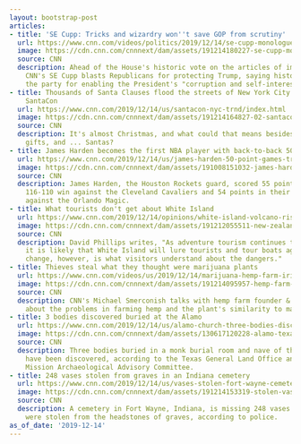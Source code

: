 ```yaml
---
layout: bootstrap-post
articles:
- title: 'SE Cupp: Tricks and wizardry won''t save GOP from scrutiny'
  url: https://www.cnn.com/videos/politics/2019/12/14/se-cupp-monologue-impeachment-mcconnell-republicans-unfiltered-sot-vpx.cnn
  image: https://cdn.cnn.com/cnnnext/dam/assets/191214180227-se-cupp-monologue-december-14-super-tease.jpg
  source: CNN
  description: Ahead of the House's historic vote on the articles of impeachment,
    CNN's SE Cupp blasts Republicans for protecting Trump, saying history will remember
    the party for enabling the President's "corruption and self-interest."
- title: Thousands of Santa Clauses flood the streets of New York City. Welcome to
    SantaCon
  url: https://www.cnn.com/2019/12/14/us/santacon-nyc-trnd/index.html
  image: https://cdn.cnn.com/cnnnext/dam/assets/191214164827-02-santacon-2019-super-tease.jpg
  source: CNN
  description: It's almost Christmas, and what could that means besides a lot of food,
    gifts, and ... Santas?
- title: James Harden becomes the first NBA player with back-to-back 50-point games
  url: https://www.cnn.com/2019/12/14/us/james-harden-50-point-games-trnd/index.html
  image: https://cdn.cnn.com/cnnnext/dam/assets/191008151032-james-harden-super-tease.jpg
  source: CNN
  description: James Harden, the Houston Rockets guard, scored 55 points in the team's
    116-110 win against the Cleveland Cavaliers and 54 points in their 130-107 win
    against the Orlando Magic.
- title: What tourists don't get about White Island
  url: https://www.cnn.com/2019/12/14/opinions/white-island-volcano-risks-phillips/index.html
  image: https://cdn.cnn.com/cnnnext/dam/assets/191212055511-new-zealand-white-island-volcano-helicopter-pilot-ripley-pkg-vpx-00004402-super-tease.jpg
  source: CNN
  description: David Phillips writes, "As adventure tourism continues to grow in popularity,
    it is likely that White Island will lure tourists and tour boats again. What may
    change, however, is what visitors understand about the dangers."
- title: Thieves steal what they thought were marijuana plants
  url: https://www.cnn.com/videos/us/2019/12/14/marijuana-hemp-farm-iris-rogers-smerconish-vpx.cnn
  image: https://cdn.cnn.com/cnnnext/dam/assets/191214095957-hemp-farm-sign-super-tease.jpg
  source: CNN
  description: CNN's Michael Smerconish talks with hemp farm founder & CEO Iris Rogers
    about the problems in farming hemp and the plant's similarity to marijuana.
- title: 3 bodies discovered buried at the Alamo
  url: https://www.cnn.com/2019/12/14/us/alamo-church-three-bodies-discovered/index.html
  image: https://cdn.cnn.com/cnnnext/dam/assets/130617120228-alamo-texas-story-top.jpg
  source: CNN
  description: Three bodies buried in a monk burial room and nave of the Alamo Church
    have been discovered, according to the Texas General Land Office and the Alamo
    Mission Archaeological Advisory Committee.
- title: 248 vases stolen from graves in an Indiana cemetery
  url: https://www.cnn.com/2019/12/14/us/vases-stolen-fort-wayne-cemetery-trnd/index.html
  image: https://cdn.cnn.com/cnnnext/dam/assets/191214153319-stolen-vases-fort-wayne-cemetery-super-tease.jpg
  source: CNN
  description: A cemetery in Fort Wayne, Indiana, is missing 248 vases after they
    were stolen from the headstones of graves, according to police.
as_of_date: '2019-12-14'
---
```


